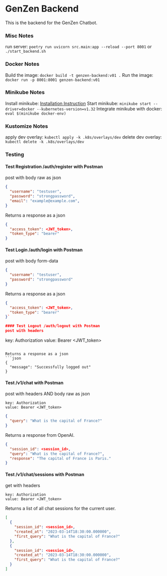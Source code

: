 # GenZen Backend

This is the backend for the GenZen Chatbot.

### Misc Notes
run server: `poetry run uvicorn src.main:app --reload --port 8001` or `./start_backend.sh`

### Docker Notes
Build the image: `docker build -t genzen-backend:v01 .`
Run the image: `docker run -p 8001:8001 genzen-backend:v01`

### Minikube Notes
Install minikube: [Installation Instruction](https://minikube.sigs.k8s.io/docs/start/?arch=%2Fmacos%2Farm64%2Fstable%2Fbinary+download)
Start minikube: `minikube start --driver=docker --kubernetes-version=v1.32`
Integrate minikube with docker: `eval $(minikube docker-env)`

### Kustomize Notes
apply dev overlay: `kubectl apply -k .k8s/overlays/dev`
delete dev overlay: `kubectl delete -k .k8s/overlays/dev`

### Testing
#### Test Registration /auth/register with Postman
post with body raw as json
```json
{
  "username": "testuser",
  "password": "strongpassword",
  "email": "example@example.com",
}
```

Returns a response as a json
```json
{
  "access_token": <JWT_token>,
  "token_type": "bearer"
}
```

#### Test Login /auth/login with Postman
post with body form-data
```json
{
  "username": "testuser",
  "password": "strongpassword"
}
```

Returns a response as a json
```json
{
  "access_token": <JWT_token>,
  "token_type": "bearer"
}`

#### Test Logout /auth/logout with Postman
post with headers
```
key: Authorization
value: Bearer <JWT_token>
```

Returns a response as a json
```json
{
  "message": "Successfully logged out"
}
```

#### Test /v1/chat with Postman
post with headers AND body raw as json
```
key: Authorization
value: Bearer <JWT_token>
```
```json
{
  "query": "What is the capital of France?"
}
```

Returns a response from OpenAI.
```json
{
  "session_id": <session_id>,
  "query": "What is the capital of France?",
  "response": "The capital of France is Paris."
}
```

#### Test /v1/chat/sessions with Postman
get with headers
```
key: Authorization
value: Bearer <JWT_token>
```

Returns a list of all chat sessions for the current user.
```json
[
  {
    "session_id": <session_id>,
    "created_at": "2023-03-14T18:30:00.000000",
    "first_query": "What is the capital of France?"
  },
  {
    "session_id": <session_id>,
    "created_at": "2023-03-14T18:30:00.000000",
    "first_query": "What is the capital of France?"
  }
]